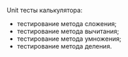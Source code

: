 Unit тесты калькулятора:
- тестирование метода сложения;
- тестирование метода вычитания;
- тестирование метода умножения;
- тестирование метода деления.
